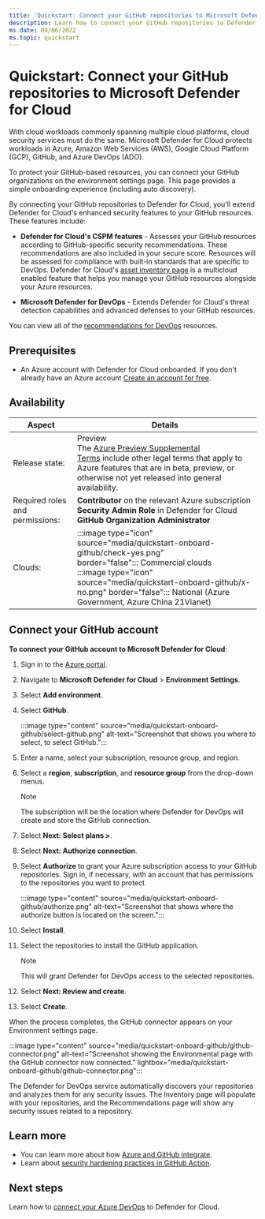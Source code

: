 ```yaml
---
title: 'Quickstart: Connect your GitHub repositories to Microsoft Defender for Cloud'
description: Learn how to connect your GitHub repositories to Defender for Cloud.
ms.date: 09/06/2022
ms.topic: quickstart
---
```


# Quickstart: Connect your GitHub repositories to Microsoft Defender for Cloud 

With cloud workloads commonly spanning multiple cloud platforms, cloud security services must do the same. Microsoft Defender for Cloud protects workloads in Azure, Amazon Web Services (AWS), Google Cloud Platform (GCP), GitHub, and Azure DevOps (ADO).

To protect your GitHub-based resources, you can connect your GitHub organizations on the environment settings page. This page provides a simple onboarding experience (including auto discovery). 

By connecting your GitHub repositories to Defender for Cloud, you'll extend Defender for Cloud's enhanced security features to your GitHub resources. These features include:

- **Defender for Cloud's CSPM features** - Assesses your GitHub resources according to GitHub-specific security recommendations. These recommendations are also included in your secure score. Resources will be assessed for compliance with built-in standards that are specific to DevOps. Defender for Cloud's [asset inventory page](asset-inventory.md) is a multicloud enabled feature that helps you manage your GitHub resources alongside your Azure resources.

- **Microsoft Defender for DevOps** - Extends Defender for Cloud's threat detection capabilities and advanced defenses to your GitHub resources.

You can view all of the [recommendations for DevOps](recommendations-reference.md) resources.

## Prerequisites


- An Azure account with Defender for Cloud onboarded. If you don't already have an Azure account [Create an account for free](https://azure.microsoft.com/free/?WT.mc_id=A261C142F).

## Availability

| Aspect | Details |
|--|--|
| Release state: | Preview <br> The [Azure Preview Supplemental Terms](https://azure.microsoft.com/support/legal/preview-supplemental-terms/) include other legal terms that apply to Azure features that are in beta, preview, or otherwise not yet released into general availability. |
| Required roles and permissions: | **Contributor** on the relevant Azure subscription <br> **Security Admin Role** in Defender for Cloud <br> **GitHub Organization Administrator** |
| Clouds: | :::image type="icon" source="media/quickstart-onboard-github/check-yes.png" border="false"::: Commercial clouds <br> :::image type="icon" source="media/quickstart-onboard-github/x-no.png" border="false"::: National (Azure Government, Azure China 21Vianet) |

## Connect your GitHub account

**To connect your GitHub account to Microsoft Defender for Cloud**:

1. Sign in to the [Azure portal](https://portal.azure.com/).

1. Navigate to **Microsoft Defender for Cloud** > **Environment Settings**.

1. Select **Add environment**.

1. Select **GitHub**.

    :::image type="content" source="media/quickstart-onboard-github/select-github.png" alt-text="Screenshot that shows you where to select, to select GitHub.":::

1. Enter a name, select your subscription, resource group, and region.

1. Select a **region**, **subscription**, and **resource group** from the drop-down menus.

    > [!NOTE] 
    > The subscription will be the location where Defender for DevOps will create and store the GitHub connection.

1. Select **Next: Select plans >**.

1. Select **Next: Authorize connection**.

1. Select **Authorize** to grant your Azure subscription access to your GitHub repositories. Sign in, if necessary, with an account that has permissions to the repositories you want to protect

    :::image type="content" source="media/quickstart-onboard-github/authorize.png" alt-text="Screenshot that shows where the authorize button is located on the screen.":::

1. Select **Install**.

1. Select the repositories to install the GitHub application.

    > [!Note]
    > This will grant Defender for DevOps access to the selected repositories.

9.  Select **Next: Review and create**.

10. Select **Create**.

When the process completes, the GitHub connector appears on your Environment settings page.

:::image type="content" source="media/quickstart-onboard-github/github-connector.png" alt-text="Screenshot showing the Environmental page with the GitHub connector now connected." lightbox="media/quickstart-onboard-github/github-connector.png":::

The Defender for DevOps service automatically discovers your repositories and analyzes them for any security issues. The Inventory page will populate with your repositories, and the Recommendations page will show any security issues related to a repository.

## Learn more

- You can learn more about how [Azure and GitHub integrate](/azure/developer/github/).
- Learn about [security hardening practices in GitHub Action](https://docs.github.com/actions/security-guides/security-hardening-for-github-actions).

## Next steps
Learn how to [connect your Azure DevOps](quickstart-onboard-ado.md) to Defender for Cloud.
